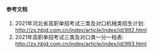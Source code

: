 #### 参考文档

1. 2021年河北省高职单招考试三类及对口机械类招生计划: http://zs.hbjd.com.cn/index/article/index/id/992.html
2. 2021年高职单招考试三类及对口类一分一档表: http://zs.hbjd.com.cn/index/article/index/id/993.html
